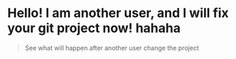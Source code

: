 # Hello! I am another user, and I will fix your git project now! hahaha
>	See what will happen after another user change the project

